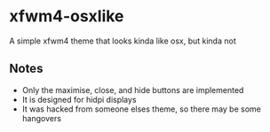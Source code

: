 # xfwm4-osxlike
A simple xfwm4 theme that looks kinda like osx, but kinda not

## Notes

- Only the maximise, close, and hide buttons are implemented
- It is designed for hidpi displays
- It was hacked from someone elses theme, so there may be some hangovers
